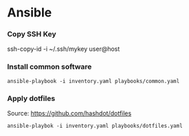 # Ansible

### Copy SSH Key

ssh-copy-id -i ~/.ssh/mykey user@host

### Install common software

`ansible-playbook -i inventory.yaml playbooks/common.yaml`

### Apply dotfiles

Source: https://github.com/hashdot/dotfiles

`ansible-playbok -i inventory.yaml playbooks/dotfiles.yaml`
